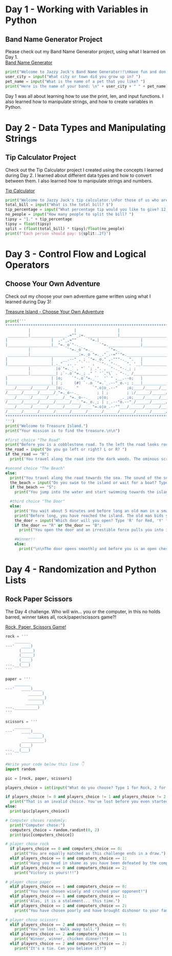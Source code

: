 # Day 1 - Working with Variables in Python

## Band Name Generator Project

Please check out my Band Name Generator project, using what I learned on Day 1. </br>
[Band Name Generator](https://replit.com/@JackBarbaria/Day1BandNameGenerator?v=1)

```python
print("Welcome to Jazzy Jack's Band Name Generator!!\nHave fun and don't get too excited!!")
user_city = input("What city or town did you grow up in? ")
pet_name = input("What is the name of a pet that you like? ")
print("Here is the name of your band: \n" + user_city + " " + pet_name)
```
Day 1 was all about learning how to use the print, len, and input functions. I also learned how to manipulate strings, and how to create variables in Python. 

# Day 2 - Data Types and Manipulating Strings

## Tip Calculator Project

Check out the Tip Calculator project I created using the concepts I learned during Day 2. I learned about different data types and how to convert between them. I also learned how to manipulate strings and numbers. 

[Tip Calculator](https://replit.com/@JackBarbaria/Day-2-Tip-Calculator?v=1)

```python
print("Welcome to Jazzy Jack's tip calculator.\nFor those of us who are math challenged, this is the tool for you!")
total_bill = input("What is the total bill? $")
tip_percentage = input("What percentage tip would you like to give? 12, 15, 20, etc? ")
no_people = input("How many people to split the bill? ")
tipsy = "1." + tip_percentage
tipsy = float(tipsy)
split = (float(total_bill) * tipsy)/float(no_people)
print(f"Each person should pay: ${split:.2f}")
```


# Day 3 - Control Flow and Logical Operators
## Choose Your Own Adventure
Check out my choose your own adventure game written using what I learned during Day 3!

[Treasure Island - Choose Your Own Adventure](https://replit.com/@JackBarbaria/Day-3-treasure-island?v=1)

```python
print('''
*******************************************************************************
          |                   |                  |                     |
 _________|________________.=""_;=.______________|_____________________|_______
|                   |  ,-"_,=""     `"=.|                  |
|___________________|__"=._o`"-._        `"=.______________|___________________
          |                `"=._o`"=._      _`"=._                     |
 _________|_____________________:=._o "=._."_.-="'"=.__________________|_______
|                   |    __.--" , ; `"=._o." ,-"""-._ ".   |
|___________________|_._"  ,. .` ` `` ,  `"-._"-._   ". '__|___________________
          |           |o`"=._` , "` `; .". ,  "-._"-._; ;              |
 _________|___________| ;`-.o`"=._; ." ` '`."\` . "-._ /_______________|_______
|                   | |o;    `"-.o`"=._``  '` " ,__.--o;   |
|___________________|_| ;     (#) `-.o `"=.`_.--"_o.-; ;___|___________________
____/______/______/___|o;._    "      `".o|o_.--"    ;o;____/______/______/____
/______/______/______/_"=._o--._        ; | ;        ; ;/______/______/______/_
____/______/______/______/__"=._o--._   ;o|o;     _._;o;____/______/______/____
/______/______/______/______/____"=._o._; | ;_.--"o.--"_/______/______/______/_
____/______/______/______/______/_____"=.o|o_.--""___/______/______/______/____
/______/______/______/______/______/______/______/______/______/______/_____ /
*******************************************************************************
''')
print("Welcome to Treasure Island.")
print("Your mission is to find the treasure.\n\n") 

#first choice "The Road"
print("Before you is a cobblestone road. To the left the road looks rough and worn and leads towards the sea. To the right the road looks less traveled, and leads towards a dark wooded area.\n\n")
the_road = input("Do you go left or right? L or R? ")
if the_road == "R":
  print('You travel along the road into the dark woods. The ominous screech of an owl startles you as you trip over a loose cobblestone. "Hoot... hoot" is the last thing you hear as you lose conciousness from the hard impact of the ground.\n\nGame over.')

#second choice "The Beach"
else:
  print("You travel along the road towards the sea. The sound of the surf sooths your ears and the smell of the salt water brightens yor spirits. As you reach the shore, you can clearly see an island not far off, maybe 300-400 yards away. It doesn't seem too far away to swim. Though it may be better to wait for a boat\n\n")
  the_beach = input("Do you swim to the island or wait for a boat? Type 'S' for swim or 'W' for wait: ")
  if the_beach == "S":
    print("You jump into the water and start swimming towards the island. After just a few strokes in, you feel a sharp pain. A jellyfish has stung you in the back and you can't feel your legs. As the waves push you back to the shore, all you can do is fight to keep your head above the water.\n\nGame over.")

  #third choice "The Door"
  else:
    print('You wait about 5 minutes and before long an old man in a small dingy rows up to you and offers to take you to the island. "Ah! Another treasure hunter, I see," the old man rasps. "I take suckers like you across and not a one has returned unscathed. But since you insist..."\n\n')
    print("Before long, you have reached the island. The old man bids you adieu. On the island you see one lonely building with three doors. Red, Yellow, and Blue.") 
    the_door = input("Which door will you open? Type 'R' for Red, 'Y' for Yellow, and 'B' for Blue: ")
    if the_door == "R" or the_door == "B":
      print("You open the door and an irrestible force pulls you into it's gaping maw. You see nothing but darkness.\n\nGame over.")

    #Winner!!
    else:
      print("\n\nThe door opens smoothly and before you is an open chest, overflowing with gold and jewels. Congratulations! You have found the treasure and won the game!!")
```

# Day 4 - Randomization and Python Lists
## Rock Paper Scissors
The Day 4 challenge. Who will win... you or the computer, in this no holds barred, winner takes all, rock/paper/scissors game?!

[Rock, Paper, Scissors Game!](https://replit.com/@JackBarbaria/Day-4-rock-paper-scissors?v=1)

```python
rock = '''
    _______
---'   ____)
      (_____)
      (_____)
      (____)
---.__(___)
'''

paper = '''
    _______
---'   ____)____
          ______)
          _______)
         _______)
---.__________)
'''

scissors = '''
    _______
---'   ____)____
          ______)
       __________)
      (____)
---.__(___)
'''

#Write your code below this line 👇
import random

pic = [rock, paper, scissors]

players_choice = int(input("What do you choose? Type 1 for Rock, 2 for Paper, or 3 for Scissors.\n"))-1

if players_choice != 0 and players_choice != 1 and players_choice != 2:
  print("That is an invalid choice. You've lost before you even started.")
else:
  print(pic[players_choice])

# Computer choses randomly:  
  print("Computer chose:")
  computers_choice = random.randint(0, 2)
  print(pic[computers_choice])

# player chose rock
  if players_choice == 0 and computers_choice == 0:
    print("You are equally matched as this challenge ends in a draw.")
  elif players_choice == 0 and computers_choice == 1:
    print("Hang you head in shame as you have been defeated by the computer!")
  elif players_choice == 0 and computers_choice == 2:
    print("Victory is yours!!!")

# player chose paper
  elif players_choice == 1 and computers_choice == 0:
    print("You have chosen wisely and crushed your opponent!")
  elif players_choice == 1 and computers_choice == 1:
    print("Alas, it is a stalement... this time.")
  elif players_choice == 1 and computers_choice == 2:
    print("You have chosen poorly and have brought dishonor to your family.")

# player chose scissors
  elif players_choice == 2 and computers_choice == 0:
    print("You've lost. Walk away tall.")
  elif players_choice == 2 and computers_choice == 1:
    print("Winner, winner, chicken dinner!!")
  elif players_choice == 2 and computers_choice == 2:
    print("It's a tie. Can you believe it?")
```
